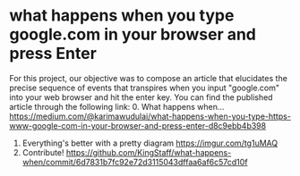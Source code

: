 # what happens when you type google.com in your browser and press Enter
For this project, our objective was to compose an article that elucidates the precise sequence of events that transpires when you input "google.com" into your web browser and hit the enter key. You can find the published article through the following link:
0. What happens when...
https://medium.com/@karimawudulai/what-happens-when-you-type-https-www-google-com-in-your-browser-and-press-enter-d8c9ebb4b398
1. Everything's better with a pretty diagram
https://imgur.com/tg1uMAQ
2. Contribute!
https://github.com/KingStaff/what-happens-when/commit/6d7831b7fc92e72d3115043dffaa6af6c57cd10f
